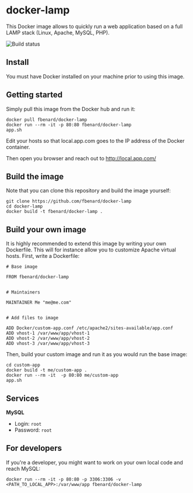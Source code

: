 docker-lamp
===========

This Docker image allows to quickly run a web application based on a full LAMP stack (Linux, Apache, MySQL, PHP).

![Build status](https://circleci.com/gh/fbenard/docker-lamp/tree/master.svg?style=shield&circle-token=1e6b07920fa6676dafe860d85dbd9674b02ff456)


## Install

You must have Docker installed on your machine prior to using this image.


## Getting started

Simply pull this image from the Docker hub and run it:

```
docker pull fbenard/docker-lamp
docker run --rm -it -p 80:80 fbenard/docker-lamp
app.sh
```

Edit your hosts so that local.app.com goes to the IP address of the Docker container.

Then open you browser and reach out to http://local.app.com/


## Build the image

Note that you can clone this repository and build the image yourself:

```
git clone https://github.com/fbenard/docker-lamp
cd docker-lamp
docker build -t fbenard/docker-lamp .
```


## Build your own image

It is highly recommended to extend this image by writing your own Dockerfile. This will for instance allow you to customize Apache virtual hosts. First, write a Dockerfile:

```
# Base image

FROM fbenard/docker-lamp


# Maintainers

MAINTAINER Me "me@me.com"


# Add files to image

ADD Docker/custom-app.conf /etc/apache2/sites-available/app.conf
ADD vhost-1 /var/www/app/vhost-1
ADD vhost-2 /var/www/app/vhost-2
ADD vhost-3 /var/www/app/vhost-3
```

Then, build your custom image and run it as you would run the base image:

```
cd custom-app
docker build -t me/custom-app .
docker run --rm -it  -p 80:80 me/custom-app
app.sh
```


## Services

**MySQL**

- Login: `root`
- Password: `root`


## For developers

If you're a developer, you might want to work on your own local code and reach MySQL:

```
docker run --rm -it -p 80:80 -p 3306:3306 -v <PATH_TO_LOCAL_APP>:/var/www/app fbenard/docker-lamp
```
